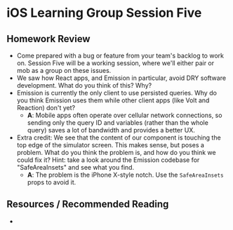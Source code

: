 # iOS Learning Group Session Five

## Homework Review

- Come prepared with a bug or feature from your team's backlog to work on. Session Five will be a working session,
  where we'll either pair or mob as a group on these issues.
- We saw how React apps, and Emission in particular, avoid DRY software development. What do you think of this?
  Why?
- Emission is currently the only client to use persisted queries. Why do you think Emission uses them while other
  client apps (like Volt and Reaction) don't yet?
  - **A**: Mobile apps often operate over cellular network connections, so sending only the query ID and variables
    (rather than the whole query) saves a lot of bandwidth and provides a better UX.
- Extra credit: We see that the content of our component is touching the top edge of the simulator screen. This
  makes sense, but poses a problem. What do you think the problem is, and how do you think we could fix it? Hint:
  take a look around the Emission codebase for "SafeAreaInsets" and see what you find.
  - **A**: The problem is the iPhone X-style notch. Use the `SafeAreaInsets` props to avoid it.

## Resources / Recommended Reading

-
